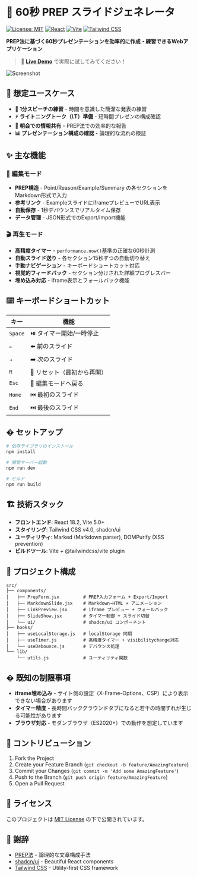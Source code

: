 # 🎯 60秒 PREP スライドジェネレータ

[![License: MIT](https://img.shields.io/badge/License-MIT-yellow.svg)](https://opensource.org/licenses/MIT)
[![React](https://img.shields.io/badge/React-18.2.0-blue.svg)](https://reactjs.org/)
[![Vite](https://img.shields.io/badge/Vite-5.0+-orange.svg)](https://vitejs.dev/)
[![Tailwind CSS](https://img.shields.io/badge/Tailwind-v4.0-green.svg)](https://tailwindcss.com/)

**PREP法に基づく60秒プレゼンテーションを効率的に作成・練習できるWebアプリケーション**

> 🚀 **[Live Demo](https://your-demo-url.vercel.app)** で実際に試してみてください！

![Screenshot](https://via.placeholder.com/800x400/2563eb/ffffff?text=60秒+PREP+スライド+Screenshot)

## 🎯 想定ユースケース

- **📢 1分スピーチの練習** - 時間を意識した簡潔な発表の練習
- **⚡ ライトニングトーク（LT）準備** - 短時間プレゼンの構成確認
- **🌅 朝会での情報共有** - PREP法での効率的な報告
- **📊 プレゼンテーション構成の確認** - 論理的な流れの検証

## ✨ 主な機能

### 📝 編集モード
- **PREP構造** - Point/Reason/Example/Summary の各セクションをMarkdown形式で入力
- **参考リンク** - ExampleスライドにiframeプレビューでURL表示
- **自動保存** - 1秒デバウンスでリアルタイム保存
- **データ管理** - JSON形式でのExport/Import機能

### 🎬 再生モード
- **高精度タイマー** - `performance.now()`基準の正確な60秒計測
- **自動スライド送り** - 各セクション15秒ずつの自動切り替え
- **手動ナビゲーション** - キーボードショートカット対応
- **視覚的フィードバック** - セクション分けされた詳細プログレスバー
- **埋め込み対応** - iframe表示とフォールバック機能

## ⌨️ キーボードショートカット

| キー | 機能 |
|------|------|
| `Space` | ⏯️ タイマー開始/一時停止 |
| `←` | ⬅️ 前のスライド |
| `→` | ➡️ 次のスライド |
| `R` | 🔄 リセット（最初から再開） |
| `Esc` | 📝 編集モードへ戻る |
| `Home` | ⏮️ 最初のスライド |
| `End` | ⏭️ 最後のスライド |

## � セットアップ

```bash
# 依存ライブラリのインストール
npm install

# 開発サーバー起動
npm run dev

# ビルド
npm run build
```

## 🏗️ 技術スタック

- **フロントエンド**: React 18.2, Vite 5.0+
- **スタイリング**: Tailwind CSS v4.0, shadcn/ui
- **ユーティリティ**: Marked (Markdown parser), DOMPurify (XSS prevention)
- **ビルドツール**: Vite + @tailwindcss/vite plugin

## 📁 プロジェクト構成

```
src/
├── components/
│   ├── PrepForm.jsx         # PREP入力フォーム + Export/Import
│   ├── MarkdownSlide.jsx    # Markdown→HTML + アニメーション
│   ├── LinkPreview.jsx      # iframe プレビュー + フォールバック
│   ├── SlideShow.jsx        # タイマー制御 + スライド切替
│   └── ui/                  # shadcn/ui コンポーネント
├── hooks/
│   ├── useLocalStorage.js   # localStorage 同期
│   ├── useTimer.js          # 高精度タイマー + visibilitychange対応
│   └── useDebounce.js       # デバウンス処理
└── lib/
    └── utils.js             # ユーティリティ関数
```

## � 既知の制限事項

- **iframe埋め込み** - サイト側の設定（X-Frame-Options、CSP）により表示できない場合があります
- **タイマー精度** - 長時間バックグラウンドタブになると若干の時間ずれが生じる可能性があります
- **ブラウザ対応** - モダンブラウザ（ES2020+）での動作を想定しています

## 🤝 コントリビューション

1. Fork the Project
2. Create your Feature Branch (`git checkout -b feature/AmazingFeature`)
3. Commit your Changes (`git commit -m 'Add some AmazingFeature'`)
4. Push to the Branch (`git push origin feature/AmazingFeature`)
5. Open a Pull Request

## 📄 ライセンス

このプロジェクトは [MIT License](LICENSE) の下で公開されています。

## 🙏 謝辞

- [PREP法](https://ja.wikipedia.org/wiki/PREP法) - 論理的な文章構成手法
- [shadcn/ui](https://ui.shadcn.com/) - Beautiful React components
- [Tailwind CSS](https://tailwindcss.com/) - Utility-first CSS framework